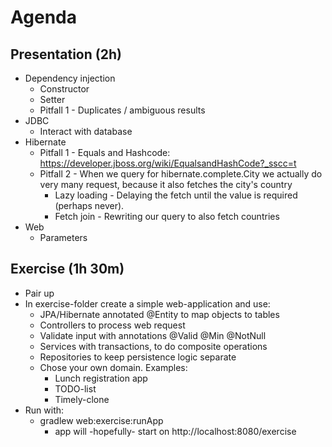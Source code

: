 Agenda
=======================

Presentation (2h)
----------------------
* Dependency injection
    * Constructor
    * Setter
    * Pitfall 1 - Duplicates / ambiguous results
* JDBC
    * Interact with database
* Hibernate
    * Pitfall 1 - Equals and Hashcode: https://developer.jboss.org/wiki/EqualsandHashCode?_sscc=t
    * Pitfall 2 - When we query for hibernate.complete.City we actually do very many request, because it also fetches the city's country
        * Lazy loading - Delaying the fetch until the value is required (perhaps never).
        * Fetch join - Rewriting our query to also fetch countries
* Web
    * Parameters


Exercise (1h 30m)
---------------------
* Pair up
* In exercise-folder create a simple web-application and use:
    * JPA/Hibernate annotated @Entity to map objects to tables
    * Controllers to process web request
    * Validate input with annotations @Valid @Min @NotNull
    * Services with transactions, to do composite operations
    * Repositories to keep persistence logic separate
    * Chose your own domain. Examples:
        * Lunch registration app
        * TODO-list
        * Timely-clone
* Run with:
    * gradlew web:exercise:runApp
        * app will -hopefully- start on http://localhost:8080/exercise


